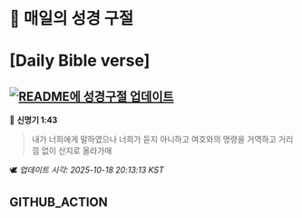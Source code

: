# 🙏 매일의 성경 구절
# [Daily Bible verse]
## [![README에 성경구절 업데이트](https://github.com/DONGSUKA/first_test/actions/workflows/update-readme-bible.yml/badge.svg)](https://github.com/DONGSUKA/first_test/actions/workflows/update-readme-bible.yml)
<!-- START_BIBLE_VERSE -->
📖 **신명기 1:43**
> 내가 너희에게 말하였으나 너희가 듣지 아니하고 여호와의 명령을 거역하고 거리낌 없이 산지로 올라가매

🕊️ _업데이트 시각: 2025-10-18 20:13:13 KST_
  <!-- END_BIBLE_VERSE -->
## GITHUB_ACTION
